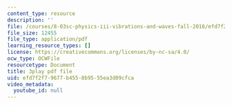 ```yaml
---
content_type: resource
description: ''
file: /courses/8-03sc-physics-iii-vibrations-and-waves-fall-2016/efd7f2f79677b4558b9555ea3d09cfca_lAuAC4hz5rc.pdf
file_size: 12455
file_type: application/pdf
learning_resource_types: []
license: https://creativecommons.org/licenses/by-nc-sa/4.0/
ocw_type: OCWFile
resourcetype: Document
title: 3play pdf file
uid: efd7f2f7-9677-b455-8b95-55ea3d09cfca
video_metadata:
  youtube_id: null
---
```

